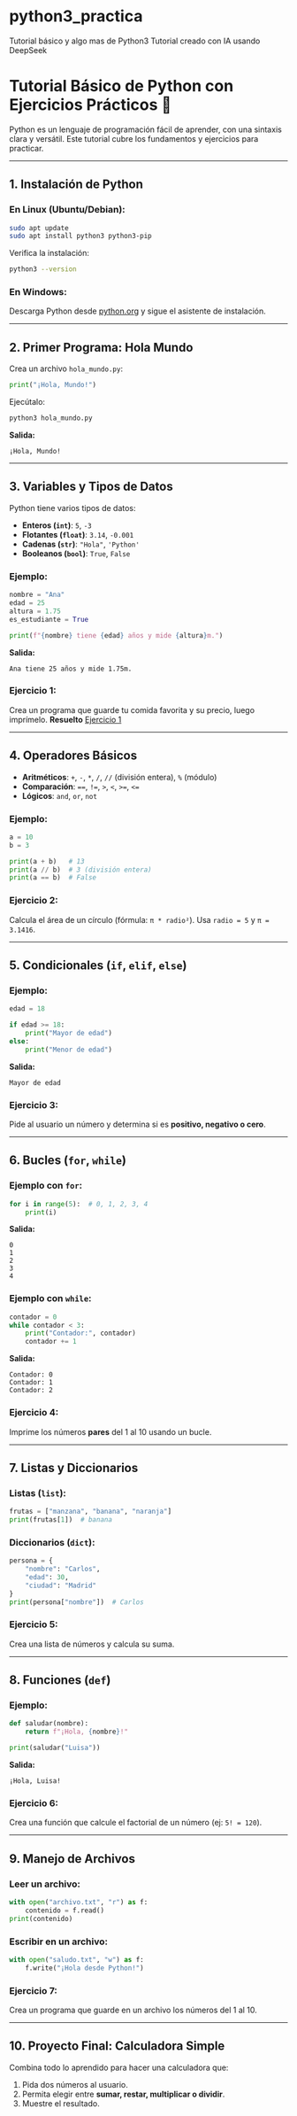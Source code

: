 # python3_practica
Tutorial básico y algo mas de Python3
Tutorial creado con IA usando DeepSeek
# **Tutorial Básico de Python con Ejercicios Prácticos** 🐍

Python es un lenguaje de programación fácil de aprender, con una sintaxis clara y versátil. Este tutorial cubre los fundamentos y ejercicios para practicar.

---

## **1. Instalación de Python**
### **En Linux (Ubuntu/Debian):**
```bash
sudo apt update
sudo apt install python3 python3-pip
```
Verifica la instalación:
```bash
python3 --version
```

### **En Windows:**
Descarga Python desde [python.org](https://www.python.org/downloads/) y sigue el asistente de instalación.

---

## **2. Primer Programa: Hola Mundo**
Crea un archivo `hola_mundo.py`:
```python
print("¡Hola, Mundo!")
```
Ejecútalo:
```bash
python3 hola_mundo.py
```
**Salida:**
```
¡Hola, Mundo!
```

---

## **3. Variables y Tipos de Datos**
Python tiene varios tipos de datos:
- **Enteros (`int`)**: `5`, `-3`
- **Flotantes (`float`)**: `3.14`, `-0.001`
- **Cadenas (`str`)**: `"Hola"`, `'Python'`
- **Booleanos (`bool`)**: `True`, `False`

### **Ejemplo:**
```python
nombre = "Ana"
edad = 25
altura = 1.75
es_estudiante = True

print(f"{nombre} tiene {edad} años y mide {altura}m.")
```
**Salida:**
```
Ana tiene 25 años y mide 1.75m.
```

### **Ejercicio 1:**
Crea un programa que guarde tu comida favorita y su precio, luego imprímelo.
**Resuelto** [ Ejercicio 1](./ejercicios/ejercicio_1.py)

---

## **4. Operadores Básicos**
- **Aritméticos**: `+`, `-`, `*`, `/`, `//` (división entera), `%` (módulo)
- **Comparación**: `==`, `!=`, `>`, `<`, `>=`, `<=`
- **Lógicos**: `and`, `or`, `not`

### **Ejemplo:**
```python
a = 10
b = 3

print(a + b)   # 13
print(a // b)  # 3 (división entera)
print(a == b)  # False
```

### **Ejercicio 2:**
Calcula el área de un círculo (fórmula: `π * radio²`). Usa `radio = 5` y `π = 3.1416`.

---

## **5. Condicionales (`if`, `elif`, `else`)**
### **Ejemplo:**
```python
edad = 18

if edad >= 18:
    print("Mayor de edad")
else:
    print("Menor de edad")
```
**Salida:**
```
Mayor de edad
```

### **Ejercicio 3:**
Pide al usuario un número y determina si es **positivo, negativo o cero**.

---

## **6. Bucles (`for`, `while`)**
### **Ejemplo con `for`:**
```python
for i in range(5):  # 0, 1, 2, 3, 4
    print(i)
```
**Salida:**
```
0
1
2
3
4
```

### **Ejemplo con `while`:**
```python
contador = 0
while contador < 3:
    print("Contador:", contador)
    contador += 1
```
**Salida:**
```
Contador: 0
Contador: 1
Contador: 2
```

### **Ejercicio 4:**
Imprime los números **pares** del 1 al 10 usando un bucle.

---

## **7. Listas y Diccionarios**
### **Listas (`list`):**
```python
frutas = ["manzana", "banana", "naranja"]
print(frutas[1])  # banana
```

### **Diccionarios (`dict`):**
```python
persona = {
    "nombre": "Carlos",
    "edad": 30,
    "ciudad": "Madrid"
}
print(persona["nombre"])  # Carlos
```

### **Ejercicio 5:**
Crea una lista de números y calcula su suma.

---

## **8. Funciones (`def`)**
### **Ejemplo:**
```python
def saludar(nombre):
    return f"¡Hola, {nombre}!"

print(saludar("Luisa"))
```
**Salida:**
```
¡Hola, Luisa!
```

### **Ejercicio 6:**
Crea una función que calcule el factorial de un número (ej: `5! = 120`).

---

## **9. Manejo de Archivos**
### **Leer un archivo:**
```python
with open("archivo.txt", "r") as f:
    contenido = f.read()
print(contenido)
```

### **Escribir en un archivo:**
```python
with open("saludo.txt", "w") as f:
    f.write("¡Hola desde Python!")
```

### **Ejercicio 7:**
Crea un programa que guarde en un archivo los números del 1 al 10.

---

## **10. Proyecto Final: Calculadora Simple**
Combina todo lo aprendido para hacer una calculadora que:
1. Pida dos números al usuario.
2. Permita elegir entre **sumar, restar, multiplicar o dividir**.
3. Muestre el resultado.